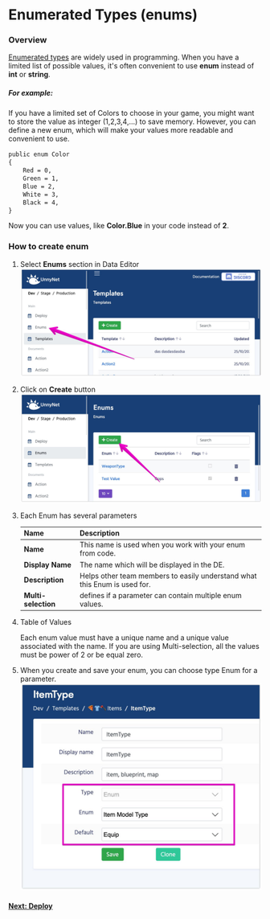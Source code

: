 # Enumerated Types (enums)

### Overview

[Enumerated types](https://en.wikipedia.org/wiki/Enumerated_type) are widely used in programming. When you have a limited list of possible values, it's often convenient to use **enum** instead of **int** or **string**.

##### For example:
If you have a limited set of Colors to choose in your game, you might want to store the value as integer (1,2,3,4,...) to save memory. However, you can define a new enum, which will make your values more readable and convenient to use.

```
public enum Color
{
    Red = 0,
    Green = 1,
    Blue = 2,
    White = 3,
    Black = 4,
}
```

Now you can use values, like **Color.Blue** in your code instead of **2**.

### How to create enum

1. Select **Enums** section in Data Editor
![Screenshot](../../img/de_example/de_enums.jpg)

2. Click on **Create** button
![Screenshot](../../img/de_example/de_enum_create.jpg)

3. Each Enum has several parameters
    
    Name | Description
    -----|------------
    **Name** | This name is used when you work with your enum from code.
    **Display Name** | The name which will be displayed in the DE.
    **Description** | Helps other team members to easily understand what this Enum is used for.
    **Multi-selection** | defines if a parameter can contain multiple enum values. 
    
4. Table of Values

    Each enum value must have a unique name and a unique value associated with the name. If you are using Multi-selection, all the values must be power of 2 or be equal zero.

5. When you create and save your enum, you can choose type Enum for a parameter.
![Screenshot](../../img/de_example/de_enum_param.jpg)

#### [Next: Deploy](/data_editor/deploy)
